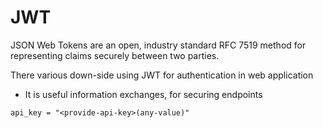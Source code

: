 # JWT

JSON Web Tokens are an open, industry standard RFC 7519 method for representing claims securely between two parties.

There various down-side using JWT for authentication in web application
- It is useful information exchanges, for securing endpoints


```
api_key = "<provide-api-key>(any-value)"
```